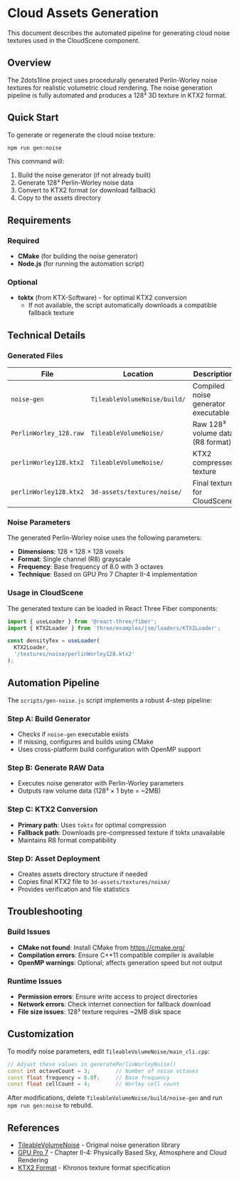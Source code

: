 # Cloud Assets Generation

This document describes the automated pipeline for generating cloud noise textures used in the CloudScene component.

## Overview

The 2dots1line project uses procedurally generated Perlin-Worley noise textures for realistic volumetric cloud rendering. The noise generation pipeline is fully automated and produces a 128³ 3D texture in KTX2 format.

## Quick Start

To generate or regenerate the cloud noise texture:

```bash
npm run gen:noise
```

This command will:
1. Build the noise generator (if not already built)
2. Generate 128³ Perlin-Worley noise data
3. Convert to KTX2 format (or download fallback)
4. Copy to the assets directory

## Requirements

### Required
- **CMake** (for building the noise generator)
- **Node.js** (for running the automation script)

### Optional
- **toktx** (from KTX-Software) - for optimal KTX2 conversion
  - If not available, the script automatically downloads a compatible fallback texture

## Technical Details

### Generated Files

| File | Location | Description |
|------|----------|-------------|
| `noise-gen` | `TileableVolumeNoise/build/` | Compiled noise generator executable |
| `PerlinWorley_128.raw` | `TileableVolumeNoise/` | Raw 128³ volume data (R8 format) |
| `perlinWorley128.ktx2` | `TileableVolumeNoise/` | KTX2 compressed texture |
| `perlinWorley128.ktx2` | `3d-assets/textures/noise/` | Final texture for CloudScene |

### Noise Parameters

The generated Perlin-Worley noise uses the following parameters:
- **Dimensions**: 128 × 128 × 128 voxels
- **Format**: Single channel (R8) grayscale
- **Frequency**: Base frequency of 8.0 with 3 octaves
- **Technique**: Based on GPU Pro 7 Chapter II-4 implementation

### Usage in CloudScene

The generated texture can be loaded in React Three Fiber components:

```typescript
import { useLoader } from '@react-three/fiber';
import { KTX2Loader } from 'three/examples/jsm/loaders/KTX2Loader';

const densityTex = useLoader(
  KTX2Loader,
  '/textures/noise/perlinWorley128.ktx2'
);
```

## Automation Pipeline

The `scripts/gen-noise.js` script implements a robust 4-step pipeline:

### Step A: Build Generator
- Checks if `noise-gen` executable exists
- If missing, configures and builds using CMake
- Uses cross-platform build configuration with OpenMP support

### Step B: Generate RAW Data
- Executes noise generator with Perlin-Worley parameters
- Outputs raw volume data (128³ × 1 byte = ~2MB)

### Step C: KTX2 Conversion
- **Primary path**: Uses `toktx` for optimal compression
- **Fallback path**: Downloads pre-compressed texture if toktx unavailable
- Maintains R8 format compatibility

### Step D: Asset Deployment
- Creates assets directory structure if needed
- Copies final KTX2 file to `3d-assets/textures/noise/`
- Provides verification and file statistics

## Troubleshooting

### Build Issues
- **CMake not found**: Install CMake from https://cmake.org/
- **Compilation errors**: Ensure C++11 compatible compiler is available
- **OpenMP warnings**: Optional; affects generation speed but not output

### Runtime Issues
- **Permission errors**: Ensure write access to project directories
- **Network errors**: Check internet connection for fallback download
- **File size issues**: 128³ texture requires ~2MB disk space

## Customization

To modify noise parameters, edit `TileableVolumeNoise/main_cli.cpp`:

```cpp
// Adjust these values in generatePerlinWorleyNoise()
const int octaveCount = 3;        // Number of noise octaves
const float frequency = 8.0f;     // Base frequency
const float cellCount = 4;        // Worley cell count
```

After modifications, delete `TileableVolumeNoise/build/noise-gen` and run `npm run gen:noise` to rebuild.

## References

- [TileableVolumeNoise](https://github.com/sebh/TileableVolumeNoise) - Original noise generation library
- [GPU Pro 7](http://www.crcpress.com/product/isbn/9781498742535) - Chapter II-4: Physically Based Sky, Atmosphere and Cloud Rendering
- [KTX2 Format](https://www.khronos.org/ktx/) - Khronos texture format specification 